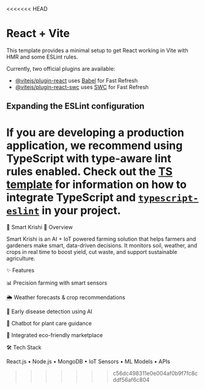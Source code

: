 <<<<<<< HEAD
# React + Vite

This template provides a minimal setup to get React working in Vite with HMR and some ESLint rules.

Currently, two official plugins are available:

- [@vitejs/plugin-react](https://github.com/vitejs/vite-plugin-react/blob/main/packages/plugin-react) uses [Babel](https://babeljs.io/) for Fast Refresh
- [@vitejs/plugin-react-swc](https://github.com/vitejs/vite-plugin-react/blob/main/packages/plugin-react-swc) uses [SWC](https://swc.rs/) for Fast Refresh

## Expanding the ESLint configuration

If you are developing a production application, we recommend using TypeScript with type-aware lint rules enabled. Check out the [TS template](https://github.com/vitejs/vite/tree/main/packages/create-vite/template-react-ts) for information on how to integrate TypeScript and [`typescript-eslint`](https://typescript-eslint.io) in your project.
=======
🌱 Smart Krishi
📌 Overview

Smart Krishi is an AI + IoT powered farming solution that helps farmers and gardeners make smart, data-driven decisions. It monitors soil, weather, and crops in real time to boost yield, cut waste, and support sustainable agriculture.

✨ Features

📊 Precision farming with smart sensors

🌦 Weather forecasts & crop recommendations

🦠 Early disease detection using AI

🤖 Chatbot for plant care guidance

🛒 Integrated eco-friendly marketplace

🛠 Tech Stack

React.js • Node.js • MongoDB • IoT Sensors • ML Models • APIs
>>>>>>> c56dc498311e0e004af0b9f7fc8cddf56af6c804
